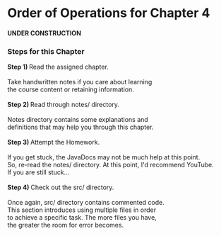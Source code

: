 # Order of Operations for Chapter 4 <br>
<h4><b>UNDER CONSTRUCTION</b></h4>
<h3>Steps for this Chapter</h3>
<p><b>Step 1) </b>Read the assigned chapter. <br>
<br>
Take handwritten notes if you care about learning <br>
the course content or retaining information. <br>
<br>
<b>Step 2) </b>Read through notes/ directory. <br>
<br>
Notes directory contains some explanations and <br>
definitions that may help you through this chapter. <br>
<br>
<b>Step 3) </b>Attempt the Homework. <br>
<br>
If you get stuck, the JavaDocs may not be much help at this point. <br> 
So, re-read the notes/ directory. At this point, I'd recommend YouTube.<br>
If you are still stuck...<br>
<br>
<b>Step 4) </b>Check out the src/ directory. <br>
<br>
Once again, src/ directory contains commented code.<br>
This section introduces using multiple files in order <br>
to achieve a specific task. The more files you have, <br>
the greater the room for error becomes. <br>
